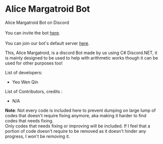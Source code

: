# Alice Margatroid Bot
Alice Margatroid Bot on Discord
<br></br>You can invite the bot [here](https://discordapp.com/oauth2/authorize?client_id=284975424105349120&scope=bot&permissions=1341643841).
<br></br>You can join our bot's default server [here](https://discord.gg/94RvCgd).

This, Alice Margatroid, is a discord Bot made by us using C# Discord.NET, it is mainly designed to be used to help with arithmetic works though it can be used for other purposes too!

List of developers:<ul>
<li>Yeo Wen Qin</li>
</ul>


List of Contributors, credits :<ul>
<li>N/A</li>
</ul>

<b>Note</b>: Not every code is included here to prevent dumping on large lump of codes that doesn't require fixing anymore, aka making it harder to find codes that needs fixing.<br>
Only codes that needs fixing or improving will be included. If I feel that a portion of code doesn't require to be removed as it doesn't hinder any progress, I won't be removing it.

